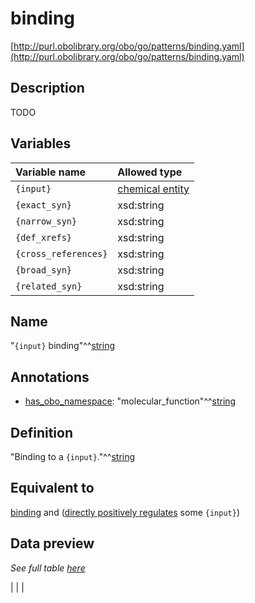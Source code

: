 # binding

[http://purl.obolibrary.org/obo/go/patterns/binding.yaml](http://purl.obolibrary.org/obo/go/patterns/binding.yaml)

## Description

TODO




## Variables

| Variable name | Allowed type |
|:--------------|:-------------|
| `{input}` | [chemical entity](http://purl.obolibrary.org/obo/CHEBI_24431) |
| `{exact_syn}` | xsd:string |
| `{narrow_syn}` | xsd:string |
| `{def_xrefs}` | xsd:string |
| `{cross_references}` | xsd:string |
| `{broad_syn}` | xsd:string |
| `{related_syn}` | xsd:string |

## Name

"`{input}` binding"^^[string](http://www.w3.org/2001/XMLSchema#string)

## Annotations

- [has_obo_namespace](http://www.geneontology.org/formats/oboInOwl#hasOBONamespace): "molecular_function"^^[string](http://www.w3.org/2001/XMLSchema#string)

## Definition

"Binding to a `{input}`."^^[string](http://www.w3.org/2001/XMLSchema#string)

## Equivalent to

[binding](http://purl.obolibrary.org/obo/GO_0005488)  and ([directly positively regulates](http://purl.obolibrary.org/obo/RO_0002629) some `{input}`)







## Data preview

*See full table [here](https://github.com/geneontology/go-ontology/tree/master/src/design_patterns/mf_binding.tsv)*

|  |
|


